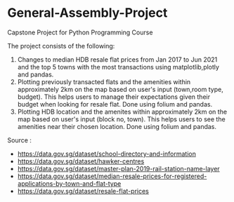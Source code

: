 # General-Assembly-Project
Capstone Project for Python Programming Course

The project consists of the following:
1. Changes to median HDB resale flat prices from Jan 2017 to Jun 2021 and the top 5 towns with the most transactions using matplotlib,plotly and pandas.
2. Plotting previously transacted flats and the amenities within approximately 2km on the map based on user's input (town,room type, budget). This helps users to manage their expectations given their budget when looking for resale flat. Done using folium and pandas. 
3. Plotting HDB location and the amenites within approximately 2km on the map based on user's input (block no, town). This helps users to see the amenities near their chosen location. Done using folium and pandas. 

Source : 
- https://data.gov.sg/dataset/school-directory-and-information
- https://data.gov.sg/dataset/hawker-centres
- https://data.gov.sg/dataset/master-plan-2019-rail-station-name-layer
- https://data.gov.sg/dataset/median-resale-prices-for-registered-applications-by-town-and-flat-type
- https://data.gov.sg/dataset/resale-flat-prices

